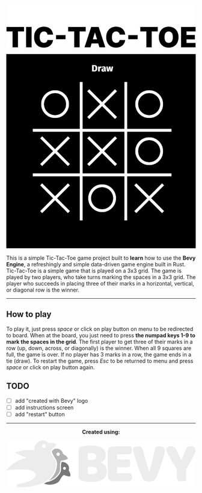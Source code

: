 <p align="center">
    <img src="assets/sprites/logo.png#gh-dark-mode-only" alt="tic-tac-toe's dark logo" />
    <img src="assets/sprites/logo_dark.png#gh-light-mode-only" alt="tic-tac-toe's light logo" />
</p>

<p align="center">
    <img src="assets/sprites/screenshot.png" alt="tic-tac-toe screenshot">
</p>

This is a simple Tic-Tac-Toe game project built to **learn** how to use the **Bevy Engine**, a refreshingly and simple data-driven game engine built in Rust. Tic-Tac-Toe is a simple game that is played on a 3x3 grid. The game is played by two players, who take turns marking the spaces in a 3x3 grid. The player who succeeds in placing three of their marks in a horizontal, vertical, or diagonal row is the winner.

---

## How to play
To play it, just press *space* or click on play button on menu to be redirected to board. When at the board, you just need to press **the numpad keys 1-9 to mark the spaces in the grid**. The first player to get three of their marks in a row (up, down, across, or diagonally) is the winner. When all 9 squares are full, the game is over. If no player has 3 marks in a row, the game ends in a tie (draw). To restart the game, press *Esc* to be returned to menu and press *space* or click on play button again.

## TODO
- [ ] add "created with Bevy" logo 
- [ ] add instructions screen
- [ ] add "restart" button

---

<p align="center"><strong>Created using:</strong></p>
<p align="center">
    <img src="assets/sprites/bevy_logo_dark.svg" alt="bevy logo">
</p>
